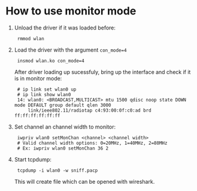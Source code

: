 How to use monitor mode
=====================================

1. Unload the driver if it was loaded before:

		rmmod wlan

2. Load the driver with the argument `con_mode=4`

		insmod wlan.ko con_mode=4

	After driver loading up sucessfuly, bring up the interface and check if it is in monitor mode:

		# ip link set wlan0 up
		# ip link show wlan0
		14: wlan0: <BROADCAST,MULTICAST> mtu 1500 qdisc noop state DOWN mode DEFAULT group default qlen 3000
			link/ieee802.11/radiotap c4:93:00:0f:c0:ad brd ff:ff:ff:ff:ff:ff

3. Set channel an channel width to monitor:

		iwpriv wlan0 setMonChan <channel> <channel width>
		# Valid channel width options: 0=20MHz, 1=40MHz, 2=80MHz
		# Ex: iwpriv wlan0 setMonChan 36 2

4. Start tcpdump:

		tcpdump -i wlan0 -w sniff.pacp

	This will create file which can be opened with wireshark. 

